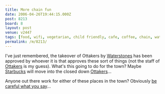 ```yaml
---
title: More chain fun
date: 2006-04-26T19:44:15.000Z
post: 8213
board: 8
layout: post
venue: v2447
tags: [food, wifi, vegetarian, child friendly, cafe, coffee, chain, waterstones, ottakers, starbucks]
permalink: /m/8213/
---
```

I've just remembered, the takeover of Ottakers by <a href="/wiki/waterstones">Waterstones</a> has been approved by whoever it is that approves these sort of things (not the staff of <a href="/wiki/ottakers">Ottakers</a> is my guess). What's this going to do for the town? Maybe <a href="/wiki/starbucks">Starbucks</a> will move into the closed down <a href="/wiki/ottakers">Ottakers</a>...

Anyone out there work for either of these places in the town? Obviously <a href="http://www.theinquirer.net/?article=20679">be careful what you say</a>...
